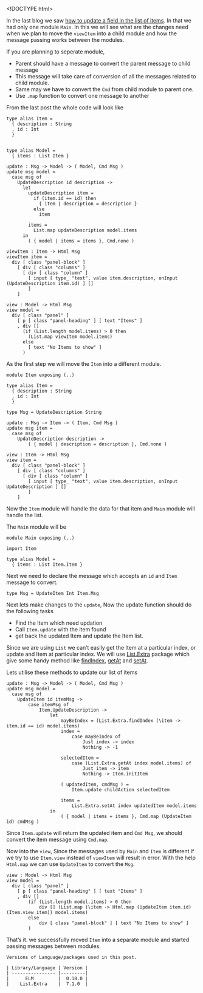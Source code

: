 &lt;!DOCTYPE html&gt;

In the last blog we saw [how to update a field in the list of items](/2018/05/elm-update-field-in-a-list.html). In that we had only one module `Main`. In this we will see what are the changes need when we plan to move the `viewItem` into a child module and how the message passing works between the modules.

If you are planning to seperate module,

-   Parent should have a message to convert the parent message to child message
-   This message will take care of conversion of all the messages related to child module.
-   Same may we have to convert the `Cmd` from child module to parent one.
-   Use `.map` function to convert one message to another

From the last post the whole code will look like

    type alias Item =
      { description : String
      , id : Int
      }


    type alias Model =
      { items : List Item }

    update : Msg -> Model -> ( Model, Cmd Msg )
    update msg model =
      case msg of
        UpdateDescription id description ->
          let
            updateDescription item =
              if (item.id == id) then
                { item | description = description }
              else
                item

            items =
              List.map updateDescription model.items
          in
            ( { model | items = items }, Cmd.none )

    viewItem : Item -> Html Msg
    viewItem item =
      div [ class "panel-block" ]
        [ div [ class "columns" ]
          [ div [ class "column" ]
            [ input [ type_ "text", value item.description, onInput (UpdateDescription item.id) ] []
            ]
        ]

    view : Model -> Html Msg
    view model =
      div [ class "panel" ]
        [ p [ class "panel-heading" ] [ text "Items" ]
        , div []
          (if (List.length model.items) > 0 then
            (List.map viewItem model.items)
          else
            [ text "No Items to show" ]
          )

As the first step we will move the `Item` into a different module.

    module Item exposing (..)

    type alias Item =
      { description : String
      , id : Int
      }

    type Msg = UpdateDescription String

    update : Msg -> Item -> ( Item, Cmd Msg )
    update msg item =
      case msg of
        UpdateDescription description ->
            ( { model | description = description }, Cmd.none )

    view : Item -> Html Msg
    view item =
      div [ class "panel-block" ]
        [ div [ class "columns" ]
          [ div [ class "column" ]
            [ input [ type_ "text", value item.description, onInput UpdateDescription ] []
            ]
        ]

Now the `Item` module will handle the data for that item and `Main` module will handle the list.

The `Main` module will be

    module Main exposing (..)

    import Item

    type alias Model =
      { items : List Item.Item }

Next we need to declare the message which accepts an `id` and `Item` message to convert.

    type Msg = UpdateItem Int Item.Msg

Next lets make changes to the `update`, Now the update function should do the following tasks

-   Find the Item which need updation
-   Call `Item.update` with the item found
-   get back the updated Item and update the Item list.

Since we are using `List` we can’t easily get the Item at a particular index, or update and Item at particular index. We will use [List.Extra](http://package.elm-lang.org/packages/elm-community/list-extra/7.1.0) package which give some handy method like [findIndex](http://package.elm-lang.org/packages/elm-community/list-extra/7.1.0/List-Extra#findIndex), [getAt](http://package.elm-lang.org/packages/elm-community/list-extra/7.1.0/List-Extra#getAt) and [setAt](http://package.elm-lang.org/packages/elm-community/list-extra/7.1.0/List-Extra#setAt).

Lets utilise these methods to update our list of items

    update : Msg -> Model -> ( Model, Cmd Msg )
    update msg model =
      case msg of
        UpdateItem id itemMsg ->
            case itemMsg of 
                Item.UpdateDescription -> 
                    let
                        mayBeIndex = (List.Extra.findIndex (\item -> item.id == id) model.items)
                        index =
                            case mayBeIndex of
                                Just index -> index
                                Nothing -> -1

                        selectedItem =
                            case (List.Extra.getAt index model.items) of
                                Just item -> item
                                Nothing -> Item.initItem

                        ( updatedItem, cmdMsg ) =
                            Item.update childAction selectedItem

                        items =
                            List.Extra.setAt index updatedItem model.items
                    in
                        ( { model | items = items }, Cmd.map (UpdateItem id) cmdMsg )

Since `Item.update` will return the updated item and `Cmd Msg`, we should convert the item message using `Cmd.map`.

Now into the `view`, Since the messages used by `Main` and `Item` is different if we try to use `Item.view` instead of `viewItem` will result in error. With the help `Html.map` we can use `UpdateItem` to convert the `Msg`.

    view : Model -> Html Msg
    view model =
      div [ class "panel" ]
        [ p [ class "panel-heading" ] [ text "Items" ]
        , div []
            (if (List.length model.items) > 0 then
                div [] (List.map (\item -> Html.map (UpdateItem item.id) (Item.view item)) model.items)
            else
                div [ class "panel-block" ] [ text "No Items to show" ]
            )

That’s it. we successfully moved `Item` into a separate module and started passing messages between modules.

    Versions of Language/packages used in this post.

    | Library/Language | Version |
    | ---------------- |---------|
    |      ELM         |  0.18.0 |
    |    List.Extra    |  7.1.0  |
